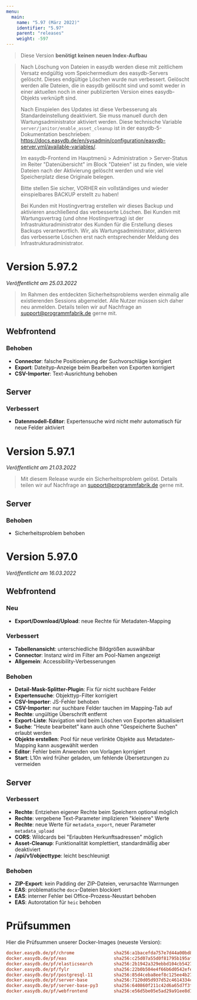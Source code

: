 ```yaml
---
menu:
  main:
    name: "5.97 (März 2022)"
    identifier: "5.97"
    parent: "releases"
    weight: -597
---
```


> Diese Version **benötigt keinen neuen Index-Aufbau**

> Nach Löschung von Dateien in easydb werden diese mit zeitlichem Versatz endgültig vom Speichermedium des easydb-Servers gelöscht. Dieses endgültige Löschen wurde nun verbessert. Gelöscht werden alle Dateien, die in easydb gelöscht sind und somit weder in einer aktuellen noch in einer publizierten Version eines easydb-Objekts verknüpft sind.
>
> Nach Einspielen des Updates ist diese Verbesserung als Standardeinstellung deaktiviert. Sie muss manuell durch den Wartungsadministrator aktiviert werden. Diese technische Variable `server/janitor/enable_asset_cleanup` ist in der easydb-5-Dokumentation beschrieben: https://docs.easydb.de/en/sysadmin/configuration/easydb-server.yml/available-variables/.
>
> Im easydb-Frontend im Hauptmenü > Administration > Server-Status im Reiter "Datenübersicht" im Block "Dateien" ist zu finden, wie viele Dateien nach der Aktivierung gelöscht werden und wie viel Speicherplatz diese Originale belegen.
>
> Bitte stellen Sie sicher, VORHER ein vollständiges und wieder einspielbares BACKUP erstellt zu haben!
>
> Bei Kunden mit Hostingvertrag erstellen wir dieses Backup und aktivieren anschließend das verbesserte Löschen. Bei Kunden mit Wartungsvertrag (und ohne Hostingvertrag) ist der Infrastrukturadministrator des Kunden für die Erstellung dieses Backups verantwortlich. Wir, als Wartungsadministrator, aktivieren das verbesserte Löschen erst nach entsprechender Meldung des Infrastrukturadministrator.

# Version 5.97.2

*Veröffentlicht am 25.03.2022*

> Im Rahmen des entdeckten Sicherheitsproblems werden einmalig alle existierenden Sessions abgemeldet. Alle Nutzer müssen sich daher neu anmelden. Details teilen wir auf Nachfrage an support@programmfabrik.de gerne mit.

## Webfrontend

### Behoben
* **Connector**: falsche Positionierung der Suchvorschläge korrigiert
* **Export**: Dateityp-Anzeige beim Bearbeiten von Exporten korrigiert
* **CSV-Importer**: Text-Ausrichtung behoben

## Server

### Verbessert
* **Datenmodell-Editor**: Expertensuche wird nicht mehr automatisch für neue Felder aktiviert

# Version 5.97.1

*Veröffentlicht am 21.03.2022*

> Mit diesem Release wurde ein Sicherheitsproblem gelöst. Details teilen wir auf Nachfrage an support@programmfabrik.de gerne mit.

## Server

### Behoben
* Sicherheitsproblem behoben

# Version 5.97.0

*Veröffentlicht am 16.03.2022*

## Webfrontend

### Neu
* **Export/Download/Upload**: neue Rechte für Metadaten-Mapping

### Verbessert
* **Tabellenansicht**: unterschiedliche Bildgrößen auswählbar
* **Connector**: Instanz wird im Filter am Pool-Namen angezeigt
* **Allgemein**: Accessibility-Verbesserungen

### Behoben
* **Detail-Mask-Splitter-Plugin**: Fix für nicht suchbare Felder
* **Expertensuche**: Objekttyp-Filter korrigiert
* **CSV-Importer**: JS-Fehler behoben
* **CSV-Importer**: nur suchbare Felder tauchen im Mapping-Tab auf
* **Rechte**: ungültige Überschrift entfernt
* **Export-Liste**: Navigation wird beim Löschen von Exporten aktualisiert
* **Suche**: "Heute bearbeitet" kann auch ohne "Gespeicherte Suchen" erlaubt werden
* **Objekte erstellen**: Pool für neue verlinkte Objekte aus Metadaten-Mapping kann ausgewählt werden
* **Editor**: Fehler beim Anwenden von Vorlagen korrigiert
* **Start**: L10n wird früher geladen, um fehlende Übersetzungen zu vermeiden

## Server

### Verbessert
* **Rechte**: Entziehen eigener Rechte beim Speichern optional möglich
* **Rechte**: vergebene Text-Parameter implizieren "kleinere" Werte
* **Rechte**: neue Werte für `metadata_export`, neuer Parameter `metadata_upload`
* **CORS**: Wildcards bei "Erlaubten Herkunftsadressen" möglich
* **Asset-Cleanup**: Funktionalität komplettiert, standardmäßig aber deaktiviert
* **/api/v1/objecttype**: leicht beschleunigt

### Behoben
* **ZIP-Export**: kein Padding der ZIP-Dateien, verursachte Warrnungen
* **EAS**: problematische `docx`-Dateien blockiert
* **EAS**: interner Fehler bei Office-Prozess-Neustart behoben
* **EAS**: Autorotation für `heic` behoben

# Prüfsummen

Hier die Prüfsummen unserer Docker-Images (neueste Version):

```ini
docker.easydb.de/pf/chrome               sha256:a1bacefda757e7d44a00bd89b30c041fffc9973b553014152ee3ef69a50e33d1
docker.easydb.de/pf/eas                  sha256:c25d07a55d0f81795b195afe4e2d7ebe21d6dbe23fc6cb41128d9d6f5ce75c5e
docker.easydb.de/pf/elasticsearch        sha256:2b1942a329ebbd104cb5427307d150f67b60ebde84918dfe5a6b03f2a0f997af
docker.easydb.de/pf/fylr                 sha256:22b0b504e4f66b6d0542efeb89bea9512c94cd479d4ef7287a398038c148084c
docker.easydb.de/pf/postgresql-11        sha256:85d4ceba8eef8c125ee4b276cb3f97bd03cb7d9e714fac3cde7b2f66199ccacd
docker.easydb.de/pf/server-base          sha256:7120d05d937d52c4614334c31871501f3edc3c677f9fe2ddb8c14f1cd9b1b500
docker.easydb.de/pf/server-base-py3      sha256:640860f211c42d6a65d7f3f57e3abdcfd52f42b116b95e925c7caa8656697394
docker.easydb.de/pf/webfrontend          sha256:e56d5be05e5ad29a91ee8d130e2d5bf0419fe566a96f5b1e01088ae702997a55
```
